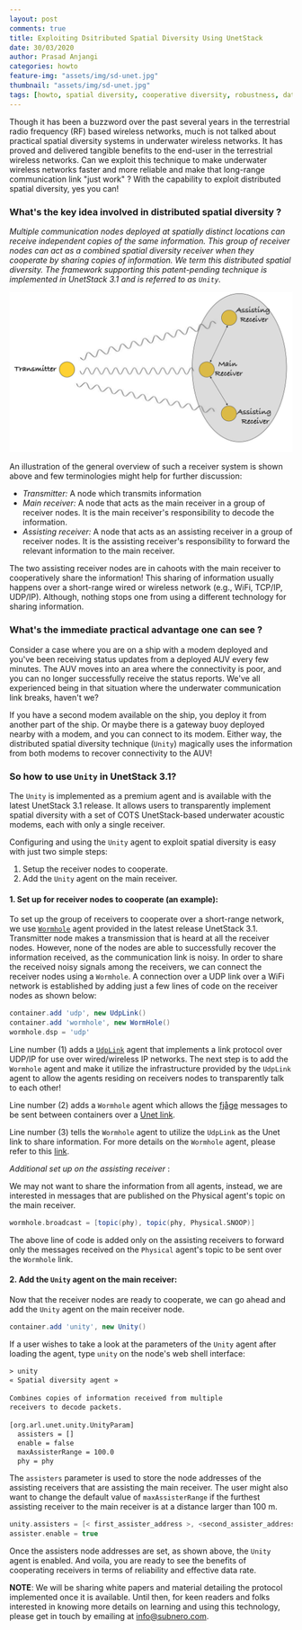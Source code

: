 ```yaml
---
layout: post
comments: true
title: Exploiting Dsitributed Spatial Diversity Using UnetStack
date: 30/03/2020
author: Prasad Anjangi
categories: howto
feature-img: "assets/img/sd-unet.jpg"
thumbnail: "assets/img/sd-unet.jpg"
tags: [howto, spatial diversity, cooperative diversity, robustness, data rate, performance boost]
---
```


Though it has been a buzzword over the past several years in the terrestrial radio frequency (RF) based wireless networks, much is not talked about practical spatial diversity systems in underwater wireless networks. It has proved and delivered tangible benefits to the end-user in the terrestrial wireless networks. Can we exploit this technique to make underwater wireless networks faster and more reliable and make that long-range communication link "just work" ? With the capability to exploit distributed spatial diversity, yes you can!

### What's the key idea involved in distributed spatial diversity ?

*Multiple communication nodes deployed at spatially distinct locations can receive independent copies of the same information. This group of receiver nodes can act as a combined spatial diversity receiver when they cooperate by sharing copies of information. We term this distributed spatial diversity. The framework supporting this patent-pending technique is implemented in UnetStack 3.1 and is referred to as `Unity`.*

![Overview](../assets/img/sd.png)

An illustration of the general overview of such a receiver system is shown above and few terminologies might help for further discussion:

- *Transmitter:* A node which transmits information
- *Main receiver:* A node that acts as the main receiver in a group of receiver nodes. It is the main receiver's responsibility to decode the information.
- *Assisting receiver:* A node that acts as an assisting receiver in a group of receiver nodes. It is the assisting receiver's responsibility to forward the relevant information to the main receiver.

The two assisting receiver nodes are in cahoots with the main receiver to cooperatively share the information! This sharing of information usually happens over a short-range wired or wireless network (e.g., WiFi, TCP/IP, UDP/IP). Although, nothing stops one from using a different technology for sharing information.

### What's the immediate practical advantage one can see ?

Consider a case where you are on a ship with a modem deployed and you've been receiving status updates from a deployed AUV every few minutes. The AUV moves into an area where the connectivity is poor, and you can no longer successfully receive the status reports. We've all experienced being in that situation where the underwater communication link breaks, haven't we?

If you have a second modem available on the ship, you deploy it from another part of the ship. Or maybe there is a gateway buoy deployed nearby with a modem, and you can connect to its modem. Either way, the distributed spatial diversity technique (`Unity`) magically uses the information from both modems to recover connectivity to the AUV!

### So how to use `Unity` in UnetStack 3.1?

The `Unity` is implemented as a premium agent and is available with the latest UnetStack 3.1 release. It allows users to transparently implement spatial diversity with a set of COTS UnetStack-based underwater acoustic modems, each with only a single receiver.

Configuring and using the `Unity` agent to exploit spatial diversity is easy with just two simple steps:

1. Setup the receiver nodes to cooperate.
2. Add the `Unity` agent on the main receiver.


#### 1. Set up for receiver nodes to cooperate (an example):

To set up the group of receivers to cooperate over a short-range network, we use [`Wormhole`](https://unetstack.net/handbook/unet-handbook_preface.html)  agent provided in the latest release UnetStack 3.1.  Transmitter node makes a transmission that is heard at all the receiver nodes. However, none of the nodes are able to successfully recover the information received, as the communication link is noisy.  In order to share the received noisy signals among the receivers, we can connect the receiver nodes using a `Wormhole`. A connection over a UDP link over a WiFi network is established by adding just a few lines of code on the receiver nodes as shown below:

```groovy
container.add 'udp', new UdpLink()
container.add 'wormhole', new WormHole()
wormhole.dsp = 'udp'
```
Line number (1) adds a [`UdpLink`](https://unetstack.net/handbook/unet-handbook_wired_and_over_the_air_links.html) agent that implements a link protocol over UDP/IP for use over wired/wireless IP networks. The next step is to add the `Wormhole` agent and make it utilize the infrastructure provided by the `UdpLink` agent to allow the agents residing on receivers nodes to transparently talk to each other!

Line number (2) adds a `Wormhole` agent which allows the [fjåge](https://fjage.readthedocs.io/en/latest/) messages to be sent between containers over a [Unet link](https://unetstack.net/handbook/unet-handbook_introduction.html).

Line number (3) tells the `Wormhole` agent to utilize the `UdpLink` as the Unet link to share information. For more details on the `Wormhole` agent, please refer to this [link](https://unetstack.net/handbook/unet-handbook_preface.html).

*Additional set up on the assisting receiver* :

We may not want to share the information from all agents, instead, we are interested in messages that are published on the Physical agent's topic on the main receiver.
```groovy
wormhole.broadcast = [topic(phy), topic(phy, Physical.SNOOP)]
```
The above line of code is added only on the assisting receivers to forward only the messages received on the `Physical` agent's topic to be sent over the `Wormhole` link.

#### 2. Add the `Unity` agent on the main receiver:

Now that the receiver nodes are ready to cooperate, we can go ahead and add the `Unity` agent on the main receiver node.

```groovy
container.add 'unity', new Unity()
```
If a user wishes to take a look at the parameters of the `Unity` agent after loading the agent, type `unity` on the node's web shell interface:
```
> unity
« Spatial diversity agent »

Combines copies of information received from multiple
receivers to decode packets.

[org.arl.unet.unity.UnityParam]
  assisters = []
  enable = false
  maxAssisterRange = 100.0
  phy = phy
```
The `assisters` parameter is used to store the node addresses of the assisting receivers that are assisting the main receiver. The user might also want to change the default value of `maxAssisterRange` if the furthest assisting receiver to the main receiver is at a distance larger than 100 m.

```groovy
unity.assisters = [< first_assister_address >, <second_assister_address>]
assister.enable = true
```
Once the assisters node addresses are set, as shown above, the `Unity` agent is enabled. And voila, you are ready to see the benefits of cooperating receivers in terms of reliability and effective data rate.


**NOTE**: We will be sharing white papers and material detailing the protocol implemented once it is available. Until then, for keen readers and folks interested in knowing more details on learning and using this technology, please get in touch by emailing at [info@subnero.com](https://subnero.com/contact/).
